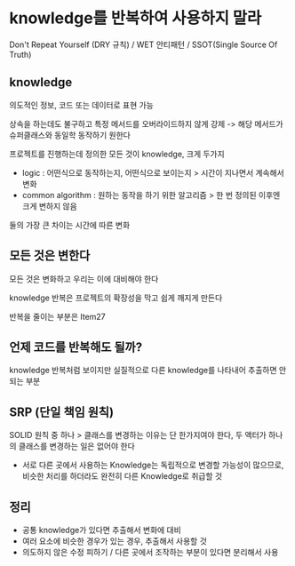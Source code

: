 # knowledge를 반복하여 사용하지 말라

Don't Repeat Yourself (DRY 규칙) / WET 안티패턴 / SSOT(Single Source Of Truth)

## knowledge

의도적인 정보, 코드 또는 데이터로 표현 가능

상속을 하는데도 불구하고 특정 메서드를 오버라이드하지 않게 강제 -> 해당 메서드가 슈퍼클래스와 동일학 동작하기 원한다

프로젝트를 진행하는데 정의한 모든 것이 knowledge, 크게 두가지

- logic : 어떤식으로 동작하는지, 어떤식으로 보이는지 > 시간이 지나면서 계속해서 변화
- common algorithm : 원하는 동작을 하기 위한 알고리즘 > 한 번 정의된 이후엔 크게 변하지 않음

둘의 가장 큰 차이는 시간에 따른 변화

## 모든 것은 변한다

모든 것은 변화하고 우리는 이에 대비해야 한다

knowledge 반복은 프로젝트의 확장성을 막고 쉽게 깨지게 만든다

반복을 줄이는 부분은 Item27

## 언제 코드를 반복해도 될까?

knowledge 반복처럼 보이지만 실질적으로 다른 knowledge를 나타내어 추출하면 안되는 부분

## SRP (단일 책임 원칙)

SOLID 원칙 중 하나 > 클래스를 변경하는 이유는 단 한가지여야 한다, 두 액터가 하나의 클래스를 변경하는 일은 없어야 한다

- 서로 다른 곳에서 사용하는 Knowledge는 독립적으로 변경할 가능성이 많으므로, 비슷한 처리를 하더라도 완전히 다른 Knowledge로 취급할 것

## 정리

- 공통 knowledge가 있다면 추출해서 변화에 대비
- 여러 요소에 비슷한 경우가 있는 경우, 추출해서 사용할 것
- 의도하지 않은 수정 피하기 / 다른 곳에서 조작하는 부분이 있다면 분리해서 사용
